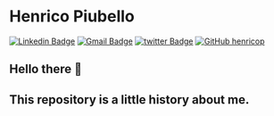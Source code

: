 # Henrico Piubello
[![Linkedin Badge](https://img.shields.io/badge/-LinkedIn-blue?style=flat-square&logo=Linkedin&logoColor=white&link=https://www.linkedin.com/in/henricop/)](https://www.linkedin.com/in/henricop/)
[![Gmail Badge](https://img.shields.io/badge/-Gmail-c14438?style=flat-square&logo=Gmail&logoColor=white&link=mailto:hpiubello@gmail.com)](mailto:hpiubello@gmail.com)
[![twitter Badge](https://img.shields.io/badge/-Twitter-blue?style=flat-square&logo=Twitter&logoColor=white&link=https://twitter.com/HenricoNeves)](https://twitter.com/HenricoNeves)
[![GitHub henricop](https://img.shields.io/github/followers/henricop?label=follow&style=social)](https://github.com/henricop)
## Hello there 👋

## This repository is a little history about me.
